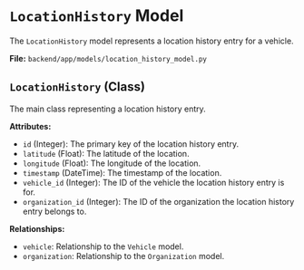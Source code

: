 # `LocationHistory` Model

The `LocationHistory` model represents a location history entry for a vehicle.

**File:** `backend/app/models/location_history_model.py`

## `LocationHistory` (Class)

The main class representing a location history entry.

**Attributes:**

*   `id` (Integer): The primary key of the location history entry.
*   `latitude` (Float): The latitude of the location.
*   `longitude` (Float): The longitude of the location.
*   `timestamp` (DateTime): The timestamp of the location.
*   `vehicle_id` (Integer): The ID of the vehicle the location history entry is for.
*   `organization_id` (Integer): The ID of the organization the location history entry belongs to.

**Relationships:**

*   `vehicle`: Relationship to the `Vehicle` model.
*   `organization`: Relationship to the `Organization` model.
